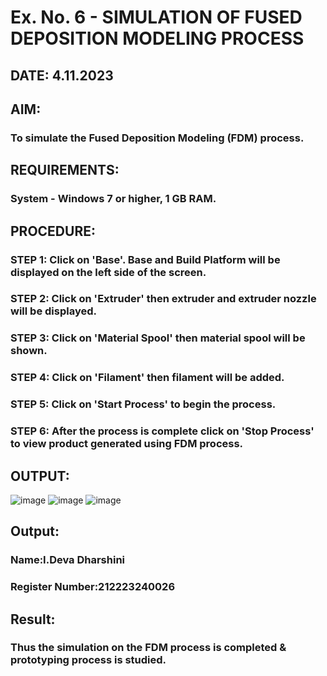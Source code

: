 # Ex. No. 6 - SIMULATION OF FUSED DEPOSITION MODELING PROCESS

## DATE: 4.11.2023
## AIM:
### To simulate the Fused Deposition Modeling (FDM) process.

## REQUIREMENTS:
### System - Windows 7 or higher, 1 GB RAM.

## PROCEDURE:
### STEP 1: Click on 'Base'. Base and Build Platform will be displayed on the left side of the screen.
### STEP 2: Click on 'Extruder' then extruder and extruder nozzle will be displayed.
### STEP 3: Click on 'Material Spool' then material spool will be shown.
### STEP 4: Click on 'Filament' then filament will be added.
### STEP 5: Click on 'Start Process' to begin the process.
### STEP 6: After the process is complete click on 'Stop Process' to view product generated using FDM process.

## OUTPUT:
![image](https://github.com/deesk13/Ex.-No---6.-SIMULATION-OF-FUSED-DEPOSITION-MODELING-PROCESS/assets/150927063/7d99355d-e185-4cd7-844a-30fb8e83e0fd)
![image](https://github.com/deesk13/Ex.-No---6.-SIMULATION-OF-FUSED-DEPOSITION-MODELING-PROCESS/assets/150927063/0c4c0d50-fbe4-42e8-8b80-0d3a88c0197d)
![image](https://github.com/deesk13/Ex.-No---6.-SIMULATION-OF-FUSED-DEPOSITION-MODELING-PROCESS/assets/150927063/a2a364db-6f7d-4e28-bd3a-ae3ebfe2a00d)


## Output:

### Name:I.Deva Dharshini
### Register Number:212223240026

## Result:
### Thus the simulation on the FDM process is completed & prototyping process is studied.
